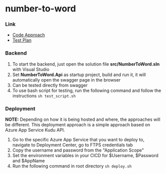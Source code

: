 # number-to-word

### Link
- [Code Approach](doc/CODE.md)
- [Test Plan](doc/TESTPLAN.md)

### Backend
1. To start the backend, just open the solution file **src/NumberToWord.sln** with Visual Studio
2. Set **NumberToWord.Api** as startup project, build and run it, it will automatically open the swagger page in the browser
3. Can be tested directly from swagger
4. To use bash script for testing, run the following command and follow the instructions
`sh test_script.sh` 

### Deployment
**NOTE:** Depending on how it is being hosted and where, the approaches will be different. This deployment approach is a simple approach based on Azure App Service Kudu API.

1. Go to the specific Azure App Service that you want to deploy to, navigate to Deployment Center, go to FTPS credentials tab
2. Copy the username and password from the "Application Scope"
3. Set the environment variables in your CICD for $Username, $Password and $AppName
4. Run the following command in root directory `sh deploy.sh`
